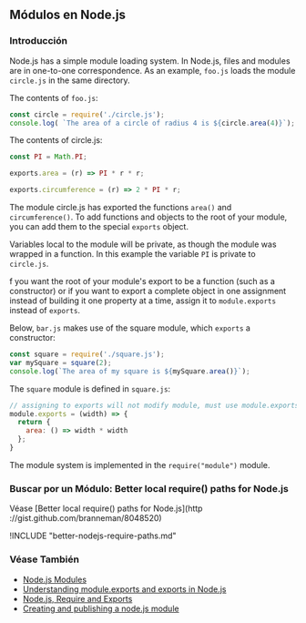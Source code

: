 <!-- toc -->

## Módulos en Node.js

### Introducción

Node.js has a simple module loading system. In Node.js, files and modules are in one-to-one correspondence. As an example, `foo.js` loads the module `circle.js` in the same directory.

The contents of `foo.js`:

```javascript
const circle = require('./circle.js');
console.log( `The area of a circle of radius 4 is ${circle.area(4)}`);
```

The contents of circle.js:

```javascript
const PI = Math.PI;

exports.area = (r) => PI * r * r;

exports.circumference = (r) => 2 * PI * r;
```

The module circle.js has exported the functions `area()` and `circumference()`. To add functions and objects to the root of your module, you can add them to the special `exports` object.

Variables local to the module will be private, as though the module was wrapped in a function. In this example the variable `PI` is private to `circle.js`.

f you want the root of your module's export to be a function (such as a constructor) or if you want to export a complete object in one assignment instead of building it one property at a time, assign it to `module.exports` instead of `exports`.

Below, `bar.js` makes use of the square module, which `exports` a constructor:

```javascript
const square = require('./square.js');
var mySquare = square(2);
console.log(`The area of my square is ${mySquare.area()}`);
```

The `square` module is defined in `square.js`:

```javascript
// assigning to exports will not modify module, must use module.exports
module.exports = (width) => {
  return {
    area: () => width * width
  };
}
```

The module system is implemented in the `require("module")` module.

### Buscar por un Módulo: Better local require() paths for Node.js

Véase  [Better local require() paths for Node.js](http ://gist.github.com/branneman/8048520)

!INCLUDE "better-nodejs-require-paths.md"

### Véase También

* [Node.js Modules](https://nodejs.org/api/modules.html#modules_modules)
* [Understanding module.exports and exports in Node.js](http://www.sitepoint.com/understanding-module-exports-exports-node-js/)
* [Node.js, Require and Exports](http://openmymind.net/2012/2/3/Node-Require-and-Exports/)
* [Creating and publishing a node.js module](https://quickleft.com/blog/creating-and-publishing-a-node-js-module/)
